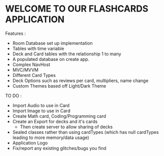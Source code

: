 # WELCOME TO OUR FLASHCARDS APPLICATION
Features : 
- Room Database set up implementation
- Tables with time variable
- Deck and Card tables with the relationship 1 to many
- A populated database on create app.
- Complex NavHost
- MVC/MVVM
- Different Card Types
- Deck Options such as reviews per card, multipliers, name change
- Custom Themes based off Light/Dark Theme

TO DO :
- Import Audio to use in Card
- Import Image to use in Card
- Create Math card, Coding/Programming card
- Create an Export for decks and it's cards
  - Then create server to allow sharing of decks
- Sealed classes rather than using cardTypes (which has null cardTypes leading to more memory/data usage)
- Application Logo
- Fix/report any existing glitches/bugs you find



